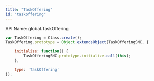 ```yaml
---
title: "TaskOffering"
id: "taskoffering"
---
```


API Name: global.TaskOffering

```js
var TaskOffering = Class.create();
TaskOffering.prototype = Object.extendsObject(TaskOfferingSNC, {

	initialize: function() {
		TaskOfferingSNC.prototype.initialize.call(this);
    },

    type: 'TaskOffering'
});
```